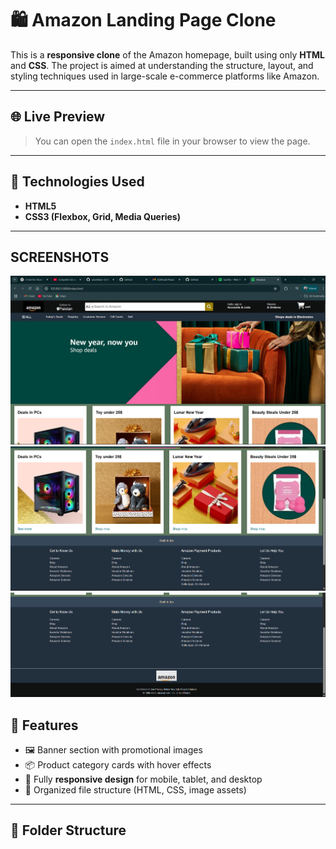 # 🛍️ Amazon Landing Page Clone

This is a **responsive clone** of the Amazon homepage, built using only **HTML** and **CSS**. The project is aimed at understanding the structure, layout, and styling techniques used in large-scale e-commerce platforms like Amazon.

---

## 🌐 Live Preview

> You can open the `index.html` file in your browser to view the page.

---

## 🧰 Technologies Used

- **HTML5**
- **CSS3 (Flexbox, Grid, Media Queries)**

---
## SCREENSHOTS
![alt text](<images/display pic.png>)
![alt text](images/pic2.png)
![alt text](<images/pic 3.png>)


## 🎯 Features

- 🖼️ Banner section with promotional images  
- 📦 Product category cards with hover effects  
- 📱 Fully **responsive design** for mobile, tablet, and desktop  
- 📂 Organized file structure (HTML, CSS, image assets)

---

## 📁 Folder Structure

